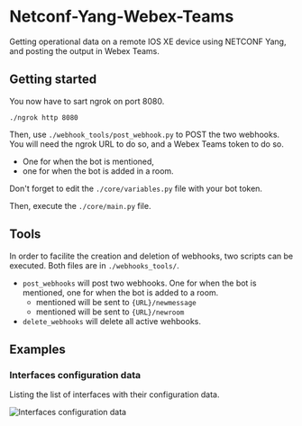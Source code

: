 # Netconf-Yang-Webex-Teams
Getting operational data on a remote IOS XE device using NETCONF Yang, and posting the output in Webex Teams.

## Getting started
You now have to sart ngrok on port 8080. 

```./ngrok http 8080```

Then, use `./webhook_tools/post_webhook.py` to POST the two webhooks. You will need the ngrok URL to do so, and a Webex Teams token to do so.
* One for when the bot is mentioned,
* one for when the bot is added in a room.

Don't forget to edit the `./core/variables.py` file with your bot token.

Then, execute the `./core/main.py` file.

## Tools
In order to facilite the creation and deletion of webhooks, two scripts can be executed. Both files are in `./webhooks_tools/`.
* `post_webhooks` will post two webhooks. One for when the bot is mentioned, one for when the bot is added to a room.
    * mentioned will be sent to `{URL}/newmessage`
    * mentioned will be sent to `{URL}/newroom`
* `delete_webhooks` will delete all active wehbooks.

## Examples

### Interfaces configuration data

Listing the list of interfaces with their configuration data.

![Interfaces configuration data](https://i.imgur.com/b8w4tCSl.png)